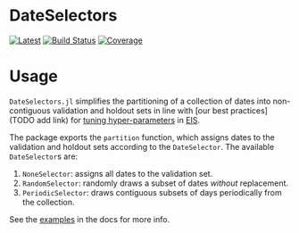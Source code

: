 # DateSelectors

[![Latest](https://img.shields.io/badge/docs-latest-blue.svg)](https://invenia.pages.invenia.ca/research/DateSelectors.jl/)
[![Build Status](https://gitlab.invenia.ca/invenia/research/DateSelectors.jl/badges/master/build.svg)](https://gitlab.invenia.ca/invenia/research/DateSelectors.jl/commits/master)
[![Coverage](https://gitlab.invenia.ca/invenia/research/DateSelectors.jl/badges/master/coverage.svg)](https://gitlab.invenia.ca/invenia/research/DateSelectors.jl/commits/master)

# Usage

`DateSelectors.jl` simplifies the partitioning of a collection of dates into non-contiguous validation and holdout sets in line with [our best practices](TODO add link) for [tuning hyper-parameters](https://gitlab.invenia.ca/invenia/research/sagemakersubmit) in [EIS](https://gitlab.invenia.ca/invenia/eis).

The package exports the `partition` function, which assigns dates to the validation and holdout sets according to the `DateSelector`.
The available `DateSelector`s are:
1. `NoneSelector`: assigns all dates to the validation set.
1. `RandomSelector`: randomly draws a subset of dates _without_ replacement.
1. `PeriodicSelector`: draws contiguous subsets of days periodically from the collection.

See the [examples](https://invenia.pages.invenia.ca/Metrics.jl/examples.html) in the docs for more info.
